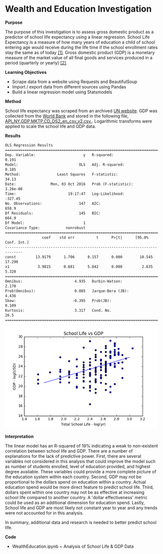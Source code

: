 # Wealth and Education Investigation

**Purpose**

The purpose of this investigation is to assess gross domestic product as a predictor of school life expectancy using a linear regression. School Life Expectancy is a measure of how many years of education a child of school entering age would receive during the life time if the school enrollment rates stay the same as of today [[1]](https://en.wikipedia.org/wiki/School_life_expectancy). Gross domestic product (GDP) is a monetary measure of the market value of all final goods and services produced in a period (quarterly or yearly) [[2]](https://en.wikipedia.org/wiki/Gross_domestic_product).

**Learning Objectives**

* Scrape data from a website using Requests and BeautifulSoup
* Import / export data from different sources using Pandas
* Build a linear regression model using Statsmodels

**Method**

School life expectancy was scraped from an archived [UN website]('http://web.archive.org/web/20110514112442/http://unstats.un.org/unsd/demographic/products/socind/education.htm'). GDP was collected from the [World Bank](http://data.worldbank.org/indicator/NY.GDP.MKTP.CD) and stored in the following file,  [API_NY.GDP.MKTP.CD_DS2_en_csv_v2.csv.](https://raw.githubusercontent.com/silkaitis/WealthEducation/master/API_NY.GDP.MKTP.CD_DS2_en_csv_v2.csv).  Logarithmic transforms were applied to scale the school life and GDP data.

**Results**

```
OLS Regression Results                            
==============================================================================
Dep. Variable:                      y   R-squared:                       0.191
Model:                            OLS   Adj. R-squared:                  0.185
Method:                 Least Squares   F-statistic:                     34.13
Date:                Mon, 03 Oct 2016   Prob (F-statistic):           3.26e-08
Time:                        19:17:47   Log-Likelihood:                -327.45
No. Observations:                 147   AIC:                             658.9
Df Residuals:                     145   BIC:                             664.9
Df Model:                           1                                         
Covariance Type:            nonrobust                                         
==============================================================================
                 coef    std err          t      P>|t|      [95.0% Conf. Int.]
------------------------------------------------------------------------------
const         13.9179      1.706      8.157      0.000        10.545    17.290
x1             3.9815      0.681      5.842      0.000         2.635     5.328
==============================================================================
Omnibus:                        4.935   Durbin-Watson:                   2.170
Prob(Omnibus):                  0.085   Jarque-Bera (JB):                4.436
Skew:                          -0.395   Prob(JB):                        0.109
Kurtosis:                       3.317   Cond. No.                         26.5
==============================================================================
```

![alt text](https://raw.githubusercontent.com/silkaitis/WealthEducation/master/School%20Life%20vs%20GDP.png)

**Interpretation**

The linear model has an R-squared of 19% indicating a weak to non-existent correlation between school life and GDP. There are a number of explanations for the lack of
predictive power. First, there are several variables not considered in this analysis that could improve the model such as number of students enrolled, level of education provided, and highest degree available. These variables could provide a more complete picture of the education system within each country. Second, GDP may not be proportional to the dollars spend on education within a country. Actual education spend would be more direct feature to predict school life.  Third, dollars spent within one country may not be as effective at increasing school life compared to another country.  A 'dollar effectiveness' metric could be used as an additional dimension for education spend.  Lastly, School life and GDP are most likely not constant year to year and any trends were not accounted for in this analysis.

In summary, additional data and research is needed to better predict school life.  

**Code**

* WealthEducation.ipynb ~ Analysis of School Life & GDP Data
